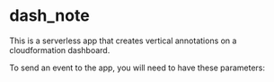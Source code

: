 # dash_note
This is a serverless app that creates vertical annotations on a cloudformation dashboard.

To send an event to the app, you will need to have these parameters:
